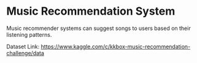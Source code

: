 # Music Recommendation System
 
Music recommender systems can suggest songs to users based on their listening patterns.

Dataset Link: https://www.kaggle.com/c/kkbox-music-recommendation-challenge/data
